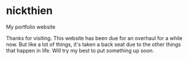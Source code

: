 # nickthien
My portfolio website

Thanks for visiting. This website has been due for an overhaul for a while now. But like a lot of things, it's taken a back seat due to the other things that happen in life. Will try my best to put something up soon.
